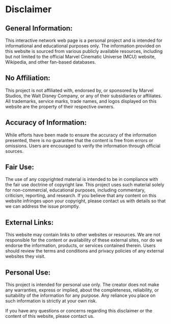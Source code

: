 # Disclaimer

## General Information:

This interactive network web page is a personal project and is intended for informational and educational purposes only. The information provided on this website is sourced from various publicly available resources, including but not limited to the official Marvel Cinematic Universe (MCU) website, Wikipedia, and other fan-based databases.

## No Affiliation:

This project is not affiliated with, endorsed by, or sponsored by Marvel Studios, the Walt Disney Company, or any of their subsidiaries or affiliates. All trademarks, service marks, trade names, and logos displayed on this website are the property of their respective owners.

## Accuracy of Information:

While efforts have been made to ensure the accuracy of the information presented, there is no guarantee that the content is free from errors or omissions. Users are encouraged to verify the information through official sources.

## Fair Use:

The use of any copyrighted material is intended to be in compliance with the fair use doctrine of copyright law. This project uses such material solely for non-commercial, educational purposes, including commentary, criticism, reporting, and research. If you believe that any content on this website infringes upon your copyright, please contact us with details so that we can address the issue promptly.

## External Links:

This website may contain links to other websites or resources. We are not responsible for the content or availability of these external sites, nor do we endorse the information, products, or services contained therein. Users should review the terms and conditions and privacy policies of any external websites they visit.

## Personal Use:

This project is intended for personal use only. The creator does not make any warranties, express or implied, about the completeness, reliability, or suitability of the information for any purpose. Any reliance you place on such information is strictly at your own risk.

If you have any questions or concerns regarding this disclaimer or the content of this website, please contact us.
